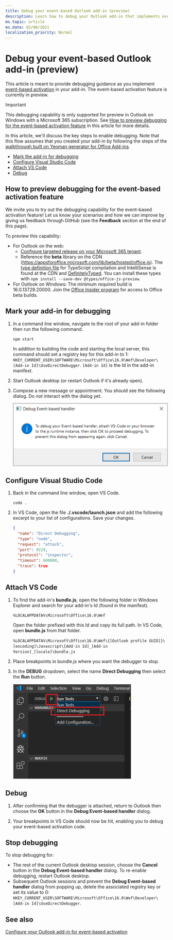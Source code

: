 ```yaml
---
title: Debug your event-based Outlook add-in (preview)
description: Learn how to debug your Outlook add-in that implements event-based activation.
ms.topic: article
ms.date: 02/08/2021
localization_priority: Normal
---
```


# Debug your event-based Outlook add-in (preview)

This article is meant to provide debugging guidance as you implement [event-based activation](autolaunch.md) in your add-in. The event-based activation feature is currently in preview.

> [!IMPORTANT]
> This debugging capability is only supported for preview in Outlook on Windows with a Microsoft 365 subscription. See [How to preview debugging for the event-based activation feature](#how-to-preview-debugging-for-the-event-based-activation-feature) in this article for more details.

In this article, we'll discuss the key steps to enable debugging. Note that this flow assumes that you created your add-in by following the steps of the [walkthrough built on Yeoman generator for Office Add-ins](autolaunch.md).

- [Mark the add-in for debugging](#mark-your-add-in-for-debugging)
- [Configure Visual Studio Code](#configure-visual-studio-code)
- [Attach VS Code](#attach-vs-code)
- [Debug](#debug)

## How to preview debugging for the event-based activation feature

We invite you to try out the debugging capability for the event-based activation feature! Let us know your scenarios and how we can improve by giving us feedback through GitHub (see the **Feedback** section at the end of this page).

To preview this capability:

- For Outlook on the web:
  - [Configure targeted release on your Microsoft 365 tenant](/microsoft-365/admin/manage/release-options-in-office-365?view=o365-worldwide&preserve-view=true#set-up-the-release-option-in-the-admin-center).
  - Reference the **beta** library on the CDN (https://appsforoffice.microsoft.com/lib/beta/hosted/office.js). The [type definition file](https://appsforoffice.microsoft.com/lib/beta/hosted/office.d.ts) for TypeScript compilation and IntelliSense is found at the CDN and [DefinitelyTyped](https://raw.githubusercontent.com/DefinitelyTyped/DefinitelyTyped/master/types/office-js-preview/index.d.ts). You can install these types with `npm install --save-dev @types/office-js-preview`.
- For Outlook on Windows: The minimum required build is 16.0.13729.20000. Join the [Office Insider program](https://insider.office.com) for access to Office beta builds.

## Mark your add-in for debugging

1. In a command line window, navigate to the root of your add-in folder then run the following command.

    ```command&nbsp;line
    npm start
    ```

    In addition to building the code and starting the local server, this command should set a registry key for this add-in to 1: `HKEY_CURRENT_USER\SOFTWARE\Microsoft\Office\16.0\Wef\Developer\[Add-in Id]\UseDirectDebugger`. `[Add-in Id]` is the Id in the add-in manifest.

1. Start Outlook desktop (or restart Outlook if it's already open).
1. Compose a new message or appointment. You should see the following dialog. Do *not* interact with the dialog yet.

    ![Screenshot of Debug Event-based handler dialog](../images/outlook-win-autolaunch-debug-dialog.png)

## Configure Visual Studio Code

1. Back in the command line window, open VS Code.

    ```command&nbsp;line
    code .
    ```

1. In VS Code, open the file **./.vscode/launch.json** and add the following excerpt to your list of configurations. Save your changes.

    ```json
    {
      "name": "Direct Debugging",
      "type": "node",
      "request": "attach",
      "port": 9229,
      "protocol": "inspector",
      "timeout": 600000,
      "trace": true
    }
    ```

## Attach VS Code

1. To find the add-in's **bundle.js**, open the following folder in Windows Explorer and search for your add-in's Id (found in the manifest).

    ```text
    %LOCALAPPDATA%\Microsoft\Office\16.0\Wef
    ```

    Open the folder prefixed with this Id and copy its full path. In VS Code, open **bundle.js** from that folder.

    `%LOCALAPPDATA%\Microsoft\Office\16.0\Wef\{[Outlook profile GUID]}\[encoding]\Javascript\[Add-in Id]_[Add-in Version]_[locale]\bundle.js`

1. Place breakpoints in bundle.js where you want the debugger to stop.
1. In the **DEBUG** dropdown, select the name **Direct Debugging** then select the **Run** button.

    ![Screenshot of selecting Direct Debugging from configuration options in the VS Code Debug dropdown](../images/outlook-win-autolaunch-debug-vsc.png)

## Debug

1. After confirming that the debugger is attached, return to Outlook then choose the **OK** button in the **Debug Event-based handler** dialog.

1. Your breakpoints in VS Code should now be hit, enabling you to debug your event-based activation code.

## Stop debugging

To stop debugging for:

- The rest of the current Outlook desktop session, choose the **Cancel** button in the **Debug Event-based handler** dialog. To re-enable debugging, restart Outlook desktop.
- Subsequent Outlook sessions and prevent the **Debug Event-based handler** dialog from popping up, delete the associated registry key or set its value to 0: `HKEY_CURRENT_USER\SOFTWARE\Microsoft\Office\16.0\Wef\Developer\[Add-in Id]\UseDirectDebugger`.

## See also

[Configure your Outlook add-in for event-based activation](autolaunch.md)
